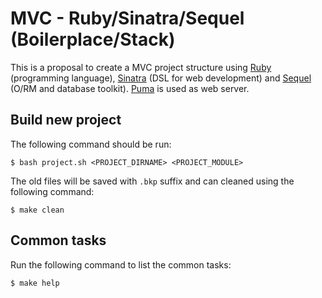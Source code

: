 # MVC - Ruby/Sinatra/Sequel (Boilerplace/Stack)

This is a proposal to create a MVC project structure using [Ruby][1]
(programming language), [Sinatra][2] (DSL for web development) and [Sequel][3]
(O/RM and database toolkit). [Puma][4] is used as web server.

[1]: http://ruby-lang.org/
[2]: http://sinatrarb.com/
[3]: http://sequel.jeremyevans.net/
[4]: http://puma.io/

## Build new project

The following command should be run:

    $ bash project.sh <PROJECT_DIRNAME> <PROJECT_MODULE>

The old files will be saved with `.bkp` suffix and can cleaned using the
following command:

    $ make clean

## Common tasks

Run the following command to list the common tasks:

    $ make help
